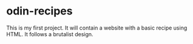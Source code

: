 # odin-recipes
This is my first project. It will contain a website with a basic recipe using HTML. It follows a brutalist design.
